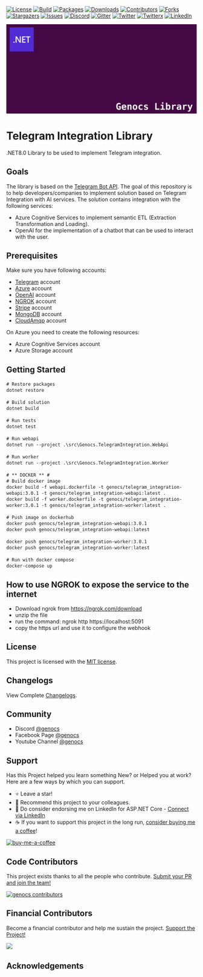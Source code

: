 <!-- PROJECT SHIELDS -->
[![License][license-shield]][license-url]
[![Build][build-shield]][build-url]
[![Packages][package-shield]][package-url]
[![Downloads][downloads-shield]][downloads-url]
[![Contributors][contributors-shield]][contributors-url]
[![Forks][forks-shield]][forks-url]
[![Stargazers][stars-shield]][stars-url]
[![Issues][issues-shield]][issues-url]
[![Discord][discord-shield]][discord-url]
[![Gitter][gitter-shield]][gitter-url]
[![Twitter][twitter-shield]][twitter-url]
[![Twitterx][twitterx-shield]][twitterx-url]
[![LinkedIn][linkedin-shield]][linkedin-url]

[license-shield]: https://img.shields.io/github/license/Genocs/telegram-integration?color=2da44e&style=flat-square
[license-url]: https://github.com/Genocs/telegram-integration/blob/main/LICENSE
[build-shield]: https://github.com/Genocs/telegram-integration/actions/workflows/build_and_test.yml/badge.svg?branch=main
[build-url]: https://github.com/Genocs/telegram-integration/actions/workflows/build_and_test.yml
[package-shield]: https://img.shields.io/badge/nuget-v.1.0.0-blue?&label=latests&logo=nuget
[package-url]: https://github.com/Genocs/telegram-integration/actions/workflows/build_and_test.yml
[downloads-shield]: https://img.shields.io/nuget/dt/Genocs.Telegram.Integration.svg?color=2da44e&label=downloads&logo=nuget
[downloads-url]: https://www.nuget.org/packages/Genocs.Telegram.Integration
[contributors-shield]: https://img.shields.io/github/contributors/Genocs/telegram-integration.svg?style=flat-square
[contributors-url]: https://github.com/Genocs/telegram-integration/graphs/contributors
[forks-shield]: https://img.shields.io/github/forks/Genocs/telegram-integration?style=flat-square
[forks-url]: https://github.com/Genocs/telegram-integration/network/members
[stars-shield]: https://img.shields.io/github/stars/Genocs/telegram-integration.svg?style=flat-square
[stars-url]: https://img.shields.io/github/stars/Genocs/telegram-integration?style=flat-square
[issues-shield]: https://img.shields.io/github/issues/Genocs/telegram-integration?style=flat-square
[issues-url]: https://github.com/Genocs/telegram-integration/issues
[discord-shield]: https://img.shields.io/discord/1106846706512953385?color=%237289da&label=Discord&logo=discord&logoColor=%237289da&style=flat-square
[discord-url]: https://discord.com/invite/fWwArnkV
[gitter-shield]: https://img.shields.io/badge/chat-on%20gitter-blue.svg
[gitter-url]: https://gitter.im/genocs/
[twitter-shield]: https://img.shields.io/twitter/follow/genocs?color=1DA1F2&label=Twitter&logo=Twitter&style=flat-square
[twitter-url]: https://twitter.com/genocs
[linkedin-shield]: https://img.shields.io/badge/-LinkedIn-black.svg?style=flat-square&logo=linkedin&colorB=555
[linkedin-url]: https://www.linkedin.com/in/giovanni-emanuele-nocco-b31a5169/
[twitterx-shield]: https://img.shields.io/twitter/url/https/twitter.com/genocs.svg?style=social
[twitterx-url]: https://twitter.com/genocs

<p align="center">
    <img src="./assets/genocs-library-logo.png" alt="icon">
</p>

# Telegram Integration Library 
.NET8.0 Library to be used to implement Telegram integration.

## Goals

The library is based on the [Telegram Bot API](https://core.telegram.org/bots/api).
The goal of this repository is to help developers/companies to implement solution based on Telegram Integration with AI services.
The solution contains integration with the following services:
 - Azure Cognitive Services to implement semantic ETL (Extraction Transformation and Loading).
 - OpenAI for the implementation of a chatbot that can be used to interact with the user.


## Prerequisites
Make sure you have following accounts:
- [Telegram](https://telegram.org/) account
- [Azure](https://azure.microsoft.com/) account
- [OpenAI](https://openai.com/) account
- [NGROK](https://ngrok.com/) account
- [Stripe](https://stripe.com/) account
- [MongoDB](https://www.mongodb.com/) account
- [CloudAmqp](https://www.cloudamqp.com/) account

On Azure you need to create the following resources:
- Azure Cognitive Services account
- Azure Storage account

## Getting Started

``` PS
# Restore packages
dotnet restore

# Build solution
dotnet build

# Run tests
dotnet test

# Run webapi
dotnet run --project .\src\Genocs.TelegramIntegration.WebApi

# Run worker
dotnet run --project .\src\Genocs.TelegramIntegration.Worker

# ** DOCKER ** #
# Build docker image
docker build -f webapi.dockerfile -t genocs/telegram_integration-webapi:3.0.1 -t genocs/telegram_integration-webapi:latest .
docker build -f worker.dockerfile -t genocs/telegram_integration-worker:3.0.1 -t genocs/telegram_integration-worker:latest .

# Push image on dockerhub
docker push genocs/telegram_integration-webapi:3.0.1
docker push genocs/telegram_integration-webapi:latest

docker push genocs/telegram_integration-worker:3.0.1
docker push genocs/telegram_integration-worker:latest

# Run with docker compose
docker-compose up
```


## How to use NGROK to expose the service to the internet

- Download ngrok from https://ngrok.com/download
- unzip the file
- run the command: ngrok http https://localhost:5091
- copy the https url and use it to configure the webhook

## License

This project is licensed with the [MIT license](LICENSE).

## Changelogs

View Complete [Changelogs](https://github.com/Genocs/microservice-template/blob/main/CHANGELOG.md).

## Community

- Discord [@genocs](https://discord.com/invite/fWwArnkV)
- Facebook Page [@genocs](https://facebook.com/Genocs)
- Youtube Channel [@genocs](https://youtube.com/c/genocs)


## Support

Has this Project helped you learn something New? or Helped you at work?
Here are a few ways by which you can support.

- ⭐ Leave a star!
- 🥇 Recommend this project to your colleagues.
- 🦸 Do consider endorsing me on LinkedIn for ASP.NET Core - [Connect via LinkedIn](https://www.linkedin.com/in/giovanni-emanuele-nocco-b31a5169/) 
- ☕ If you want to support this project in the long run, [consider buying me a coffee](https://www.buymeacoffee.com/genocs)!
  

[![buy-me-a-coffee](https://raw.githubusercontent.com/Genocs/blazor-template/main/assets/buy-me-a-coffee.png "buy-me-a-coffee")](https://www.buymeacoffee.com/genocs)

## Code Contributors

This project exists thanks to all the people who contribute. [Submit your PR and join the team!](CONTRIBUTING.md)

[![genocs contributors](https://contrib.rocks/image?repo=Genocs/blazor-template "genocs contributors")](https://github.com/genocs/blazor-template/graphs/contributors)

## Financial Contributors

Become a financial contributor and help me sustain the project. [Support the Project!](https://opencollective.com/genocs/contribute)

<a href="https://opencollective.com/genocs"><img src="https://opencollective.com/genocs/individuals.svg?width=890"></a>


## Acknowledgements
